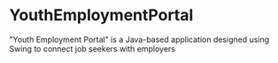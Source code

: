 # YouthEmploymentPortal
"Youth Employment Portal" is a Java-based application designed using Swing to connect job seekers with employers

